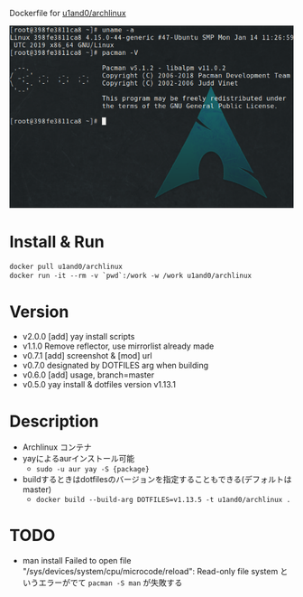 Dockerfile for [u1and0/archlinux](http://hub.docker.com/r/u1and0/archlinux)

![screen](https://raw.githubusercontent.com/u1and0/docker_archlinux_env/screenshot/Screenshot%20from%202019-01-29%2022-51-31.png)

# Install & Run

```
docker pull u1and0/archlinux
docker run -it --rm -v `pwd`:/work -w /work u1and0/archlinux
```

# Version
* v2.0.0          [add] yay install scripts
* v1.1.0          Remove reflector, use mirrorlist already made
* v0.7.1          [add] screenshot & [mod] url
* v0.7.0          designated by DOTFILES arg when building
* v0.6.0          [add] usage, branch=master
* v0.5.0           yay install & dotfiles version v1.13.1


# Description
* Archlinux コンテナ
* yayによるaurインストール可能
  * `sudo -u aur yay -S {package}`
* buildするときはdotfilesのバージョンを指定することもできる(デフォルトはmaster)
  * `docker build --build-arg DOTFILES=v1.13.5 -t u1and0/archlinux .`

# TODO
* man install
Failed to open file "/sys/devices/system/cpu/microcode/reload": Read-only file system
というエラーがでて `pacman -S man` が失敗する
